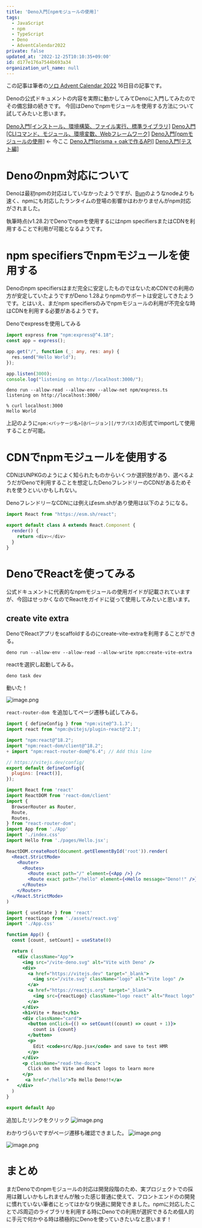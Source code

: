 ```yaml
---
title: 'Deno入門[npmモジュールの使用]'
tags:
  - JavaScript
  - npm
  - TypeScript
  - Deno
  - AdventCalendar2022
private: false
updated_at: '2022-12-25T10:10:35+09:00'
id: d177e176a7544b693a34
organization_url_name: null
---
```

この記事は筆者の[ソロ Advent Calendar 2022](https://qiita.com/advent-calendar/2022/panda) 16日目の記事です。

Denoの公式ドキュメントの内容を実際に動かしてみてDenoに入門してみたのでその備忘録の続きです。
今回はDenoでnpmモジュールを使用する方法について試してみたいと思います。

[Deno入門[インストール、環境構築、ファイル実行、標準ライブラリ]](https://qiita.com/JY8752/items/9cd6c05394bf955bdd75)
[Deno入門[CLIコマンド、モジュール、環境変数、Webフレームワーク]](https://qiita.com/JY8752/items/a00866917626a8719ebb)
[Deno入門[npmモジュールの使用]](https://qiita.com/JY8752/items/d177e176a7544b693a34) <- 今ここ
[Deno入門[prisma + oakで作るAPI]](https://qiita.com/JY8752/items/198762a69d463ac90fab)
[Deno入門[テスト編]](https://qiita.com/JY8752/items/e7e52aae6a0a3eb69572)

# Denoのnpm対応について
Denoは最初npmの対応はしていなかったようですが、[Bun](https://bun.sh/)のようなnodeよりも速く、npmにも対応したランタイムの登場の影響かはわかりませんがnpm対応がされました。

執筆時点(v1.28.2)でDenoでnpmを使用するにはnpm specifiersまたはCDNを利用することで利用が可能となるようです。

# npm specifiersでnpmモジュールを使用する
Denoのnpm specifiersはまだ完全に安定したものではないためCDNでの利用の方が安定していたようですがDeno 1.28よりnpmのサポートは安定してきたようです。とはいえ、まだnpm specifiersのみでnpmモジュールの利用が不完全な時はCDNを利用する必要があるようです。

Denoでexpressを使用してみる
```typescript:express.ts
import express from "npm:express@^4.18";
const app = express();

app.get("/", function (_: any, res: any) {
  res.send("Hello World");
});

app.listen(3000);
console.log("listening on http://localhost:3000/");
```

```
deno run --allow-read --allow-env --allow-net npm/express.ts
listening on http://localhost:3000/

% curl localhost:3000
Hello World
```

上記のように```npm:<パッケージ名>[@バージョン][/サブパス]```の形式でimportして使用することが可能。

# CDNでnpmモジュールを使用する
CDNはUNPKGのようによく知られたものからいくつか選択肢があり、選べるようだがDenoで利用することを想定したDenoフレンドリーのCDNがあるためそれを使うといいかもしれない。

DenoフレンドリーなCDNには例えばesm.shがあり使用は以下のようになる。

```typescript
import React from "https://esm.sh/react";

export default class A extends React.Component {
  render() {
    return <div></div>
  }
}
```


# DenoでReactを使ってみる
公式ドキュメントに代表的なnpmモジュールの使用ガイドが記載されていますが、今回はせっかくなのでReactをガイドに従って使用してみたいと思います。

## create vite extra
DenoでReactアプリをscaffoldするのにcreate-vite-extraを利用することができる。

```
deno run --allow-env --allow-read --allow-write npm:create-vite-extra
```

reactを選択し起動してみる。
```
deno task dev
```

動いた！

![image.png](https://qiita-image-store.s3.ap-northeast-1.amazonaws.com/0/551753/5978585c-27d4-00bd-7e40-a3305388a488.png)


```react-router-dom ```を追加してページ遷移も試してみる。

```diff_typescript:vite.config.mjs
import { defineConfig } from "npm:vite@^3.1.3";
import react from "npm:@vitejs/plugin-react@^2.1";

import "npm:react@^18.2";
import "npm:react-dom/client@^18.2";
+ import "npm:react-router-dom@^6.4"; // Add this line

// https://vitejs.dev/config/
export default defineConfig({
  plugins: [react()],
});
```

```javascript:main.jsx
import React from 'react'
import ReactDOM from 'react-dom/client'
import {
  BrowserRouter as Router,
  Route,
  Routes,
} from "react-router-dom";
import App from './App'
import './index.css'
import Hello from './pages/Hello.jsx';

ReactDOM.createRoot(document.getElementById('root')).render(
  <React.StrictMode>
    <Router>
      <Routes>
        <Route exact path="/" element={<App />} />
        <Route exact path="/hello" element={<Hello message="Deno!!" />} />
      </Routes>
    </Router>
  </React.StrictMode>
)
```

```diff_javascript:App.jsx
import { useState } from 'react'
import reactLogo from './assets/react.svg'
import './App.css'

function App() {
  const [count, setCount] = useState(0)

  return (
    <div className="App">
      <img src="/vite-deno.svg" alt="Vite with Deno" />
      <div>
        <a href="https://vitejs.dev" target="_blank">
          <img src="/vite.svg" className="logo" alt="Vite logo" />
        </a>
        <a href="https://reactjs.org" target="_blank">
          <img src={reactLogo} className="logo react" alt="React logo" />
        </a>
      </div>
      <h1>Vite + React</h1>
      <div className="card">
        <button onClick={() => setCount((count) => count + 1)}>
          count is {count}
        </button>
        <p>
          Edit <code>src/App.jsx</code> and save to test HMR
        </p>
      </div>
      <p className="read-the-docs">
        Click on the Vite and React logos to learn more
      </p>
+      <a href="/hello">To Hello Deno!!</a>
    </div>
  )
}

export default App
```

追加したリンクをクリック
![image.png](https://qiita-image-store.s3.ap-northeast-1.amazonaws.com/0/551753/21ca9f5d-28c3-50e2-82d7-58f493c97395.png)

わかりづらいですがページ遷移も確認できました。
![image.png](https://qiita-image-store.s3.ap-northeast-1.amazonaws.com/0/551753/78485d1c-954a-bc59-1f8b-4d02ecbef0d7.png)

![image.png](https://qiita-image-store.s3.ap-northeast-1.amazonaws.com/0/551753/47798671-93c5-e5de-7758-73da4d3ad4f9.png)

# まとめ
まだDenoでのnpmモジュールの対応は開発段階のため、実プロジェクトでの採用は難しいかもしれませんが触った感じ普通に使えて、フロントエンドのの開発に慣れていない筆者にとってはかなり快適に開発できました。npmに対応したことでJS周辺のライブラリを利用する時にDenoでの利用が選択できるため個人的に手元で何かやる時は積極的にDenoを使っていきたいなと思います！
